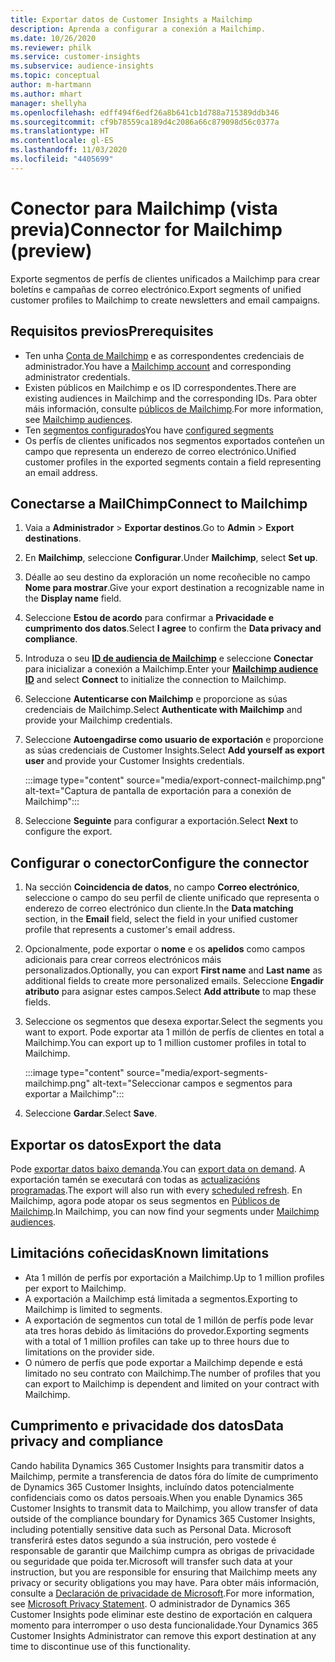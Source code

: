 ```yaml
---
title: Exportar datos de Customer Insights a Mailchimp
description: Aprenda a configurar a conexión a Mailchimp.
ms.date: 10/26/2020
ms.reviewer: philk
ms.service: customer-insights
ms.subservice: audience-insights
ms.topic: conceptual
author: m-hartmann
ms.author: mhart
manager: shellyha
ms.openlocfilehash: edff494f6edf26a8b641cb1d788a715389ddb346
ms.sourcegitcommit: cf9b78559ca189d4c2086a66c879098d56c0377a
ms.translationtype: HT
ms.contentlocale: gl-ES
ms.lasthandoff: 11/03/2020
ms.locfileid: "4405699"
---
```

# <a name="connector-for-mailchimp-preview"></a><span data-ttu-id="14179-103">Conector para Mailchimp (vista previa)</span><span class="sxs-lookup"><span data-stu-id="14179-103">Connector for Mailchimp (preview)</span></span>

<span data-ttu-id="14179-104">Exporte segmentos de perfís de clientes unificados a Mailchimp para crear boletíns e campañas de correo electrónico.</span><span class="sxs-lookup"><span data-stu-id="14179-104">Export segments of unified customer profiles to Mailchimp to create newsletters and email campaigns.</span></span>

## <a name="prerequisites"></a><span data-ttu-id="14179-105">Requisitos previos</span><span class="sxs-lookup"><span data-stu-id="14179-105">Prerequisites</span></span>

-   <span data-ttu-id="14179-106">Ten unha [Conta de Mailchimp](https://mailchimp.com/) e as correspondentes credenciais de administrador.</span><span class="sxs-lookup"><span data-stu-id="14179-106">You have a [Mailchimp account](https://mailchimp.com/) and corresponding administrator credentials.</span></span>
-   <span data-ttu-id="14179-107">Existen públicos en Mailchimp e os ID correspondentes.</span><span class="sxs-lookup"><span data-stu-id="14179-107">There are existing audiences in Mailchimp and the corresponding IDs.</span></span> <span data-ttu-id="14179-108">Para obter máis información, consulte [públicos de Mailchimp](https://mailchimp.com/help/create-audience/).</span><span class="sxs-lookup"><span data-stu-id="14179-108">For more information, see [Mailchimp audiences](https://mailchimp.com/help/create-audience/).</span></span>
-   <span data-ttu-id="14179-109">Ten [segmentos configurados](segments.md)</span><span class="sxs-lookup"><span data-stu-id="14179-109">You have [configured segments](segments.md)</span></span>
-   <span data-ttu-id="14179-110">Os perfís de clientes unificados nos segmentos exportados conteñen un campo que representa un enderezo de correo electrónico.</span><span class="sxs-lookup"><span data-stu-id="14179-110">Unified customer profiles in the exported segments contain a field representing an email address.</span></span>

## <a name="connect-to-mailchimp"></a><span data-ttu-id="14179-111">Conectarse a MailChimp</span><span class="sxs-lookup"><span data-stu-id="14179-111">Connect to Mailchimp</span></span>

1. <span data-ttu-id="14179-112">Vaia a **Administrador** > **Exportar destinos**.</span><span class="sxs-lookup"><span data-stu-id="14179-112">Go to **Admin** > **Export destinations**.</span></span>

1. <span data-ttu-id="14179-113">En **Mailchimp**, seleccione **Configurar**.</span><span class="sxs-lookup"><span data-stu-id="14179-113">Under **Mailchimp**, select **Set up**.</span></span>

1. <span data-ttu-id="14179-114">Déalle ao seu destino da exploración un nome recoñecible no campo **Nome para mostrar**.</span><span class="sxs-lookup"><span data-stu-id="14179-114">Give your export destination a recognizable name in the **Display name** field.</span></span>

1. <span data-ttu-id="14179-115">Seleccione **Estou de acordo** para confirmar a **Privacidade e cumprimento dos datos**.</span><span class="sxs-lookup"><span data-stu-id="14179-115">Select **I agree** to confirm the **Data privacy and compliance**.</span></span>

1. <span data-ttu-id="14179-116">Introduza o seu **[ID de audiencia de Mailchimp](https://mailchimp.com/help/find-audience-id/)** e seleccione **Conectar** para inicializar a conexión a Mailchimp.</span><span class="sxs-lookup"><span data-stu-id="14179-116">Enter your **[Mailchimp audience ID](https://mailchimp.com/help/find-audience-id/)** and select **Connect** to initialize the connection to Mailchimp.</span></span>

1. <span data-ttu-id="14179-117">Seleccione **Autenticarse con Mailchimp** e proporcione as súas credenciais de Mailchimp.</span><span class="sxs-lookup"><span data-stu-id="14179-117">Select **Authenticate with Mailchimp** and provide your Mailchimp credentials.</span></span>

1. <span data-ttu-id="14179-118">Seleccione **Autoengadirse como usuario de exportación** e proporcione as súas credenciais de Customer Insights.</span><span class="sxs-lookup"><span data-stu-id="14179-118">Select **Add yourself as export user** and provide your Customer Insights credentials.</span></span>

   :::image type="content" source="media/export-connect-mailchimp.png" alt-text="Captura de pantalla de exportación para a conexión de Mailchimp":::

1. <span data-ttu-id="14179-120">Seleccione **Seguinte** para configurar a exportación.</span><span class="sxs-lookup"><span data-stu-id="14179-120">Select **Next** to configure the export.</span></span>

## <a name="configure-the-connector"></a><span data-ttu-id="14179-121">Configurar o conector</span><span class="sxs-lookup"><span data-stu-id="14179-121">Configure the connector</span></span>

1. <span data-ttu-id="14179-122">Na sección **Coincidencia de datos**, no campo **Correo electrónico**, seleccione o campo do seu perfil de cliente unificado que representa o enderezo de correo electrónico dun cliente.</span><span class="sxs-lookup"><span data-stu-id="14179-122">In the **Data matching** section, in the **Email** field, select the field in your unified customer profile that represents a customer's email address.</span></span> 

1. <span data-ttu-id="14179-123">Opcionalmente, pode exportar o **nome** e os **apelidos** como campos adicionais para crear correos electrónicos máis personalizados.</span><span class="sxs-lookup"><span data-stu-id="14179-123">Optionally, you can export **First name** and **Last name** as additional fields to create more personalized emails.</span></span> <span data-ttu-id="14179-124">Seleccione **Engadir atributo** para asignar estes campos.</span><span class="sxs-lookup"><span data-stu-id="14179-124">Select **Add attribute** to map these fields.</span></span>

1. <span data-ttu-id="14179-125">Seleccione os segmentos que desexa exportar.</span><span class="sxs-lookup"><span data-stu-id="14179-125">Select the segments you want to export.</span></span> <span data-ttu-id="14179-126">Pode exportar ata 1 millón de perfís de clientes en total a Mailchimp.</span><span class="sxs-lookup"><span data-stu-id="14179-126">You can export up to 1 million customer profiles in total to Mailchimp.</span></span>

   :::image type="content" source="media/export-segments-mailchimp.png" alt-text="Seleccionar campos e segmentos para exportar a Mailchimp":::

1. <span data-ttu-id="14179-128">Seleccione **Gardar**.</span><span class="sxs-lookup"><span data-stu-id="14179-128">Select **Save**.</span></span>

## <a name="export-the-data"></a><span data-ttu-id="14179-129">Exportar os datos</span><span class="sxs-lookup"><span data-stu-id="14179-129">Export the data</span></span>

<span data-ttu-id="14179-130">Pode [exportar datos baixo demanda](export-destinations.md).</span><span class="sxs-lookup"><span data-stu-id="14179-130">You can [export data on demand](export-destinations.md).</span></span> <span data-ttu-id="14179-131">A exportación tamén se executará con todas as [actualizacións programadas](system.md#schedule-tab).</span><span class="sxs-lookup"><span data-stu-id="14179-131">The export will also run with every [scheduled refresh](system.md#schedule-tab).</span></span> <span data-ttu-id="14179-132">En Mailchimp, agora pode atopar os seus segmentos en [Públicos de Mailchimp](https://mailchimp.com/help/create-audience/).</span><span class="sxs-lookup"><span data-stu-id="14179-132">In Mailchimp, you can now find your segments under [Mailchimp audiences](https://mailchimp.com/help/create-audience/).</span></span>

## <a name="known-limitations"></a><span data-ttu-id="14179-133">Limitacións coñecidas</span><span class="sxs-lookup"><span data-stu-id="14179-133">Known limitations</span></span>

- <span data-ttu-id="14179-134">Ata 1 millón de perfís por exportación a Mailchimp.</span><span class="sxs-lookup"><span data-stu-id="14179-134">Up to 1 million profiles per export to Mailchimp.</span></span>
- <span data-ttu-id="14179-135">A exportación a Mailchimp está limitada a segmentos.</span><span class="sxs-lookup"><span data-stu-id="14179-135">Exporting to Mailchimp is limited to segments.</span></span>
- <span data-ttu-id="14179-136">A exportación de segmentos cun total de 1 millón de perfís pode levar ata tres horas debido ás limitacións do provedor.</span><span class="sxs-lookup"><span data-stu-id="14179-136">Exporting segments with a total of 1 million profiles can take up to three hours due to limitations on the provider side.</span></span> 
- <span data-ttu-id="14179-137">O número de perfís que pode exportar a Mailchimp depende e está limitado no seu contrato con Mailchimp.</span><span class="sxs-lookup"><span data-stu-id="14179-137">The number of profiles that you can export to Mailchimp is dependent and limited on your contract with Mailchimp.</span></span>

## <a name="data-privacy-and-compliance"></a><span data-ttu-id="14179-138">Cumprimento e privacidade dos datos</span><span class="sxs-lookup"><span data-stu-id="14179-138">Data privacy and compliance</span></span>

<span data-ttu-id="14179-139">Cando habilita Dynamics 365 Customer Insights para transmitir datos a Mailchimp, permite a transferencia de datos fóra do límite de cumprimento de Dynamics 365 Customer Insights, incluíndo datos potencialmente confidenciais como os datos persoais.</span><span class="sxs-lookup"><span data-stu-id="14179-139">When you enable Dynamics 365 Customer Insights to transmit data to Mailchimp, you allow transfer of data outside of the compliance boundary for Dynamics 365 Customer Insights, including potentially sensitive data such as Personal Data.</span></span> <span data-ttu-id="14179-140">Microsoft transferirá estes datos segundo a súa instrución, pero vostede é responsable de garantir que Mailchimp cumpra as obrigas de privacidade ou seguridade que poida ter.</span><span class="sxs-lookup"><span data-stu-id="14179-140">Microsoft will transfer such data at your instruction, but you are responsible for ensuring that Mailchimp meets any privacy or security obligations you may have.</span></span> <span data-ttu-id="14179-141">Para obter máis información, consulte a [Declaración de privacidade de Microsoft](https://go.microsoft.com/fwlink/?linkid=396732).</span><span class="sxs-lookup"><span data-stu-id="14179-141">For more information, see [Microsoft Privacy Statement](https://go.microsoft.com/fwlink/?linkid=396732).</span></span>
<span data-ttu-id="14179-142">O administrador de Dynamics 365 Customer Insights pode eliminar este destino de exportación en calquera momento para interromper o uso desta funcionalidade.</span><span class="sxs-lookup"><span data-stu-id="14179-142">Your Dynamics 365 Customer Insights Administrator can remove this export destination at any time to discontinue use of this functionality.</span></span>
